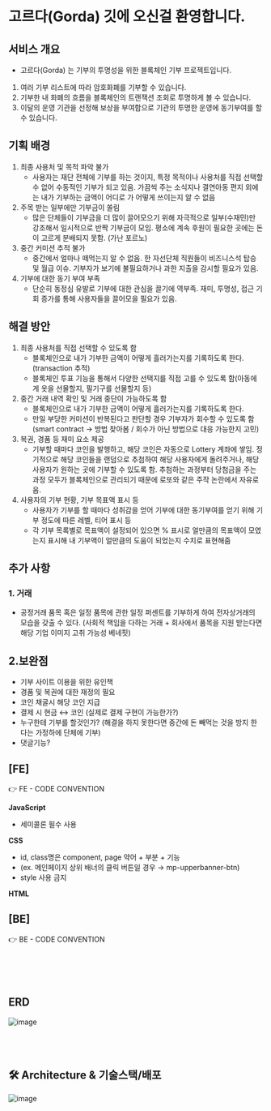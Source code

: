 # 고르다(Gorda) 깃에 오신걸 환영합니다.

## 서비스 개요
- 고르다(Gorda) 는 기부의 투명성을 위한 블록체인 기부 프로젝트입니다.

1. 여러 기부 리스트에 따라 암호화폐를 기부할 수 있습니다.<br>
2. 기부한 내 화폐의 흐름을 블록체인의 트랜잭션 조회로 투명하게 볼 수 있습니다.<br>
3. 이달의 운영 기관을 선정해 보상을 부여함으로 기관의 투명한 운영에 동기부여를 할 수 있습니다.

## 기획 배경

1. 최종 사용처 및 목적 파악 불가
    - 사용자는 재단 전체에 기부를 하는 것이지, 특정 목적이나 사용처를 직접 선택할 수 없어 수동적인 기부가 되고 있음. 가끔씩 주는 소식지나 결연아동 편지 외에는 내가 기부하는 금액이 어디로 가 어떻게 쓰이는지 알 수 없음
2. 주목 받는 일부에만 기부금이 쏠림
    - 많은 단체들이 기부금을 더 많이 끌어모으기 위해 자극적으로 일부(수재민)만 강조해서 일시적으로 반짝 기부금이 모임. 평소에 계속 후원이 필요한 곳에는 돈이 고르게 분배되지 못함. (가난 포르노)
3. 중간 커미션 추적 불가
    - 중간에서 얼마나 떼먹는지 알 수 없음. 한 자선단체 직원들이 비즈니스석 탑승 및 월급 이슈. 기부자가 보기에 불필요하거나 과한 지출을 감시할 필요가 있음.
4. 기부에 대한 동기 부여 부족
    - 단순히 동정심 유발로 기부에 대한 관심을 끌기에 역부족. 재미, 투명성, 접근 기회 증가를 통해 사용자들을 끌어모을 필요가 있음.
    

## 해결 방안

1. 최종 사용처를 직접 선택할 수 있도록 함
    - 블록체인으로 내가 기부한 금액이 어떻게 흘러가는지를 기록하도록 한다.(transaction 추적)
    - 블록체인 투표 기능을 통해서 다양한 선택지를 직접 고를 수 있도록 함(아동에게 옷을 선물할지, 필기구를 선물할지 등)
2. 중간 거래 내역 확인 및 거래 중단이 가능하도록 함
    - 블록체인으로 내가 기부한 금액이 어떻게 흘러가는지를 기록하도록 한다.
    - 만일 부당한 커미션이 반복된다고 판단할 경우 기부자가 회수할 수 있도록 함(smart contract → 방법 찾아봄 / 회수가 아닌 방법으로 대응 가능한지 고민)
3. 복권, 경품 등 재미 요소 제공
    - 기부할 때마다 코인을 발행하고, 해당 코인은 자동으로 Lottery 계좌에 쌓임. 정기적으로 해당 코인들을 랜덤으로 추첨하여 해당 사용자에게 돌려주거나, 해당 사용자가 원하는 곳에 기부할 수 있도록 함. 추첨하는 과정부터 당첨금을 주는 과정 모두가 블록체인으로 관리되기 때문에 로또와 같은 주작 논란에서 자유로움.
4. 사용자의 기부 현황, 기부 목표액 표시 등
    - 사용자가 기부를 할 때마다 성취감을 얻어 기부에 대한 동기부여를 얻기 위해 기부 정도에 따른 레벨, 티어 표시 등
    - 각 기부 목록별로 목표액이 설정되어 있으면 % 표시로 얼만큼의 목표액이 모였는지 표시해 내 기부액이 얼만큼의 도움이 되었는지 수치로 표현해줌
    

## 추가 사항

### 1. 거래

- 공정거래 품목 혹은 일정 품목에 관한 일정 퍼센트를 기부하게 하여 전자상거래의 모습을 갖출 수 있다.  (사회적 책임을 다하는 거래 + 회사에서 품목을 지원 받는다면 해당 기업 이미지 고취 가능성 베네핏)

## 2.보완점

- 기부 사이트 이용을 위한 유인책
- 경품 및 복권에 대한 재정의 필요
- 코인 채굴시 해당 코인 지급
- 결제 시 현금 ↔ 코인 (실제로 결제 구현이 가능한가?)
- 누구한테 기부를 할것인가? (해결을 하지 못한다면 중간에 돈 빼먹는 것을 방지 한다는 가정하에 단체에 기부)
- 댓글기능?

## [FE]

<aside>
👉 FE - CODE CONVENTION

**JavaScript**

- 세미콜론 필수 사용

**CSS**

- id, class명은 component, page 약어 + 부분 + 기능
- (ex. 메인페이지 상위 배너의 클릭 버튼일 경우 → mp-upperbanner-btn)
- style 사용 금지

**HTML**

</aside>

## [BE]

<aside>
👉 BE - CODE CONVENTION

</aside>
<br><br><br><br>

## ERD
![image](/uploads/cac72ed844e83f5e6d39cbfb9910f744/image.png)
<br><br><br><br>
## 🛠 Architecture & 기술스택/배포
![image](/uploads/96c7e9d4bc905d96cc21fc5ff8a421bb/image.png)
<br><br><br><br>
